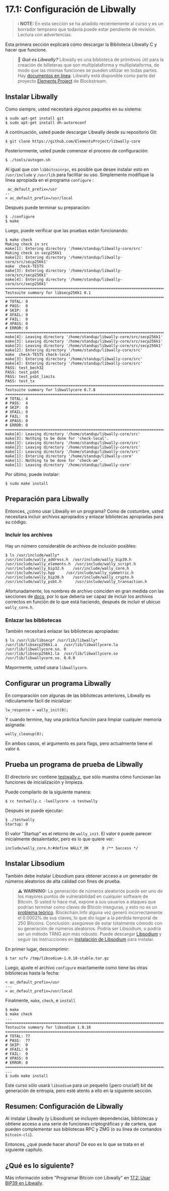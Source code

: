 # 17.1: Configuración de Libwally

> :information_source: **NOTE:** En esta sección se ha añadido recientemente al curso y es un borrador temprano que todavía puede estar pendiente de revisión. Lectura con advertencias.

Esta primera sección explicará cómo descargar la Biblioteca Libwally C y hacer que funcione.

> :book: ***Qué es Libwally?*** Libwally es una biblioteca de primitivos útil para la creación de billeteras que son multiplataforma y multiplataforma, de modo que las mismas funciones se pueden utilizar en todas partes. Hay [documentos en línea](https://wally.readthedocs.io/en/latest/). Libwally está disponible como parte del proyecto [Elements Project](https://github.com/ElementsProject) de Blockstream.

## Instalar Libwally

Como siempre, usted necesitará algunos paquetes en su sistema:
```
$ sudo apt-get install git
$ sudo apt-get install dh-autoreconf
```
A continuación, usted puede descargar Libwally desde su repositorio Git:
```
$ git clone https://github.com/ElementsProject/libwally-core
```
Posteriormente, usted puede comenzar el proceso de configuración:
```
$ ./tools/autogen.sh
```
Al igual que con `libbitcoinrpc`, es posible que desee instalar esto en `/usr/include` y `/usr/lib` para facilitar su uso. Simplemente modifique la línea apropiada en el programa `configure` :
```
 ac_default_prefix=/usr
--
> ac_default_prefix=/usr/local
```
Después puede terminar su preparación:
```
$ ./configure
$ make
```
Luego, puede verificar que las pruebas están funcionando:
```
$ make check
Making check in src
make[1]: Entering directory '/home/standup/libwally-core/src'
Making check in secp256k1
make[2]: Entering directory '/home/standup/libwally-core/src/secp256k1'
make  check-TESTS
make[3]: Entering directory '/home/standup/libwally-core/src/secp256k1'
make[4]: Entering directory '/home/standup/libwally-core/src/secp256k1'
============================================================================
Testsuite summary for libsecp256k1 0.1
============================================================================
# TOTAL: 0
# PASS:  0
# SKIP:  0
# XFAIL: 0
# FAIL:  0
# XPASS: 0
# ERROR: 0
============================================================================
make[4]: Leaving directory '/home/standup/libwally-core/src/secp256k1'
make[3]: Leaving directory '/home/standup/libwally-core/src/secp256k1'
make[2]: Leaving directory '/home/standup/libwally-core/src/secp256k1'
make[2]: Entering directory '/home/standup/libwally-core/src'
make  check-TESTS check-local
make[3]: Entering directory '/home/standup/libwally-core/src'
make[4]: Entering directory '/home/standup/libwally-core/src'
PASS: test_bech32
PASS: test_psbt
PASS: test_psbt_limits
PASS: test_tx
============================================================================
Testsuite summary for libwallycore 0.7.8
============================================================================
# TOTAL: 4
# PASS:  4
# SKIP:  0
# XFAIL: 0
# FAIL:  0
# XPASS: 0
# ERROR: 0
============================================================================
make[4]: Leaving directory '/home/standup/libwally-core/src'
make[3]: Nothing to be done for 'check-local'.
make[3]: Leaving directory '/home/standup/libwally-core/src'
make[2]: Leaving directory '/home/standup/libwally-core/src'
make[1]: Leaving directory '/home/standup/libwally-core/src'
make[1]: Entering directory '/home/standup/libwally-core'
make[1]: Nothing to be done for 'check-am'.
make[1]: Leaving directory '/home/standup/libwally-core'
```
Por último, puede instalar:
```
$ sudo make install
```

## Preparación para Libwally

Entonces, ¿cómo usar Libwally en un programa? Como de costumbre, usted necesitara incluir archivos apropiados y enlazar bibliotecas apropiadas para su código.

### Incluir los archivos

Hay un número considerable de archivos de inclusión posibles:
```
$ ls /usr/include/wally*
/usr/include/wally_address.h  /usr/include/wally_bip39.h   /usr/include/wally_elements.h  /usr/include/wally_script.h
/usr/include/wally_bip32.h    /usr/include/wally_core.h    /usr/include/wally.hpp	  /usr/include/wally_symmetric.h
/usr/include/wally_bip38.h    /usr/include/wally_crypto.h  /usr/include/wally_psbt.h	  /usr/include/wally_transaction.h
```
Afortunadamente, los nombres de archivo coinciden en gran medida con las secciones de [docs](https://wally.readthedocs.io/en/latest/), por lo que debería ser capaz de incluir los archivos correctos en función de lo que está haciendo, después de incluir el ubicuo `wally_core.h`.

### Enlazar las bibliotecas

También necesitará enlazar las bibliotecas apropiadas:
```
$ ls /usr/lib/libsecp* /usr/lib/libwally*
/usr/lib/libsecp256k1.a   /usr/lib/libwallycore.la  /usr/lib/libwallycore.so. 0
/usr/lib/libsecp256k1.la  /usr/lib/libwallycore.so  /usr/lib/libwallycore.so. 0.0.0
```
Mayormente, usted usara `libwallycore`.

## Configurar un programa Libwally

En comparación con algunas de las bibliotecas anteriores, Libwally es ridículamente fácil de inicializar:
```
lw_response = wally_init(0);
```
Y cuando termine, hay una práctica función para limpiar cualquier memoria asignada:
```
wally_cleanup(0);
```
En ambos casos, el argumento es para flags, pero actualmente tiene el valor `0`.

## Prueba un programa de prueba de Libwally

El directorio src contiene [testwally.c](../src/17_1_testwally.c), que sólo muestra cómo funcionan las funciones de inicialización y limpieza.

Puede compilarlo de la siguiente manera:
```
$ cc testwally.c -lwallycore -o testwally
```
Después se puede ejecutar:
```
$ ./testwally
Startup: 0
```
El valor "Startup" es el retorno de `wally_init`. El valor `0` puede parecer inicialmente desalentador, pero es lo que quiere ver:
```
include/wally_core.h:#define WALLY_OK      0 /** Success */
```
## Instalar Libsodium

También debe instalar Libsodium para obtener acceso a un generador de números aleatorios de alta calidad con fines de prueba.
> :warning: **WARNING:** La generación de números aleatorios puede ser uno de los mayores puntos de vulnerabilidad en cualquier software de Bitcoin. Si usted lo hace mal, expone a sus usuarios a ataques que podrían terminar como claves de Bitcoin inseguras, y esto no es un [problema teórico](https://github.com/BlockchainCommons/SmartCustodyBook/blob/master/manuscript/03-adversaries.md#adversary-systemic-key-compromise). Blockchain.Info alguna vez generó incorrectamente el 0.0002% de sus claves, lo que dio lugar a la pérdida temporal de 250 Bitcoins. Conclusión: asegúrese de estar totalmente cómodo con su generación de números aleatorios. Podría ser Libsodium, o podría ser un método TRNG aún más robusto.
Puede descargar [Libsodium](https://download.libsodium.org/libsodium/releases/) y seguir las instrucciones en [Instalación de Libsodium](https://doc.libsodium.org/installation) para instalar.

En primer lugar, descomprimir:
```
$ tar xzfv /tmp/libsodium-1.0.18-stable.tar.gz 
```
Luego, ajuste el archivo `configure` exactamente como tiene las otras bibliotecas hasta la fecha:
```
< ac_default_prefix=/usr
---
> ac_default_prefix=/usr/local
```
Finalmente, `make`, `check`, e `install`
```
$ make
$ make check
...
============================================================================
Testsuite summary for libsodium 1.0.18
============================================================================
# TOTAL: 77
# PASS:  77
# SKIP:  0
# XFAIL: 0
# FAIL:  0
# XPASS: 0
# ERROR: 0
============================================================================
...
$ sudo make install
```
Este curso sólo usará `libsodium` para un pequeño (¡pero crucial!) bit de generación de entropía, pero esté atento a ello en la siguiente sección.

## Resumen: Configuración de Libwally

Al instalar Libwally (y Libsodium) se incluyen dependencias, bibliotecas y obtiene acceso a una serie de funciones criptográficas y de cartera, que pueden complementar sus bibliotecas RPC y ZMG (o su línea de comandos `bitcoin-cli`).

Entonces, ¿qué puede hacer ahora?   De eso es lo que se trata en el siguiente capítulo.

## ¿Qué es lo siguiente?

Más información sobre "Programar Bitcoin con Libwally" en [17.2: Usar BIP39 en Libwally](17_2_Usando_BIP39_en_Libwally.md).
